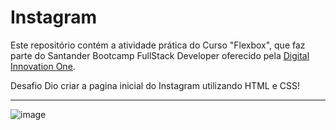 # Instagram

Este repositório contém a atividade prática do Curso "Flexbox", que faz parte do Santander Bootcamp FullStack Developer oferecido pela [Digital Innovation One](https://digitalinnovation.one/).

Desafio Dio criar a pagina inicial do Instagram utilizando HTML e CSS!


---

![image](https://user-images.githubusercontent.com/108890154/181870895-dd114bd7-1dbc-4955-9f66-4c642c92e047.png)
